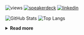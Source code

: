 ![views](https://komarev.com/ghpvc/?username=chck&color=blueviolet)
[![speakerdeck](https://img.shields.io/badge/Speaker_Deck-chck-8a2be2?style=flat-square&logo=speaker-deck)](https://speakerdeck.com/chck)
[![linkedin](https://img.shields.io/badge/LinkedIn-chck-8a2be2?style=flat-square&logo=linkedin)](https://www.linkedin.com/in/chck/)

<p align="left"> 
  <img alt="GitHub Stats" align="center" height="150" src="https://github-readme-stats-nine-umber-51.vercel.app/api?username=chck&count_private=true&show_icons=true&hide_title=true&theme=buefy" />
  <img alt="Top Langs" align="center" height="150" src="https://github-readme-stats-nine-umber-51.vercel.app/api/top-langs/?username=chck&layout=compact&count_private=true&show_icons=true&hide_title=true&theme=buefy" />
</p>

<details>
  <summary><b>Read more</b></summary>
  <br>

  <!--START_SECTION:waka-->
**🐱 My GitHub Data** 

> 📦 76.8 kB Used in GitHub's Storage 
 > 
> 🏆 11 Contributions in the Year 2024
 > 
> 💼 Opted to Hire
 > 
> 📜 134 Public Repositories 
 > 
> 🔑 19 Private Repositories 
 > 
**I'm a Night 🦉** 

```text
🌞 Morning                1323 commits        ████░░░░░░░░░░░░░░░░░░░░░   15.95 % 
🌆 Daytime                2153 commits        ██████░░░░░░░░░░░░░░░░░░░   25.96 % 
🌃 Evening                2279 commits        ███████░░░░░░░░░░░░░░░░░░   27.47 % 
🌙 Night                  2540 commits        ████████░░░░░░░░░░░░░░░░░   30.62 % 
```
📅 **I'm Most Productive on Monday** 

```text
Monday                   1803 commits        █████░░░░░░░░░░░░░░░░░░░░   21.74 % 
Tuesday                  1696 commits        █████░░░░░░░░░░░░░░░░░░░░   20.45 % 
Wednesday                1167 commits        ████░░░░░░░░░░░░░░░░░░░░░   14.07 % 
Thursday                 1565 commits        █████░░░░░░░░░░░░░░░░░░░░   18.87 % 
Friday                   861 commits         ███░░░░░░░░░░░░░░░░░░░░░░   10.38 % 
Saturday                 404 commits         █░░░░░░░░░░░░░░░░░░░░░░░░   04.87 % 
Sunday                   799 commits         ██░░░░░░░░░░░░░░░░░░░░░░░   09.63 % 
```


📊 **This Week I Spent My Time On** 

```text
💬 Programming Languages: 
Other                    15 hrs 18 mins      █████████████████████░░░░   83.04 % 
Python                   49 mins             █░░░░░░░░░░░░░░░░░░░░░░░░   04.52 % 
TOML                     35 mins             █░░░░░░░░░░░░░░░░░░░░░░░░   03.19 % 
Terraform                34 mins             █░░░░░░░░░░░░░░░░░░░░░░░░   03.08 % 
Markdown                 18 mins             ░░░░░░░░░░░░░░░░░░░░░░░░░   01.66 % 

🔥 Editors: 
Chrome                   15 hrs 18 mins      █████████████████████░░░░   83.03 % 
PyCharm                  2 hrs 5 mins        ███░░░░░░░░░░░░░░░░░░░░░░   11.32 % 
Neovim                   31 mins             █░░░░░░░░░░░░░░░░░░░░░░░░   02.89 % 
VS Code                  22 mins             ░░░░░░░░░░░░░░░░░░░░░░░░░   02.00 % 
Obsidian                 8 mins              ░░░░░░░░░░░░░░░░░░░░░░░░░   00.76 % 
```

**I Mostly Code in Python** 

```text
Python                   41 repos            ████████░░░░░░░░░░░░░░░░░   32.28 % 
Jupyter Notebook         21 repos            ████░░░░░░░░░░░░░░░░░░░░░   16.54 % 
Rust                     7 repos             █░░░░░░░░░░░░░░░░░░░░░░░░   05.51 % 
Shell                    3 repos             █░░░░░░░░░░░░░░░░░░░░░░░░   02.36 % 
Astro                    1 repo              ░░░░░░░░░░░░░░░░░░░░░░░░░   00.79 % 
```



**Timeline**

![Lines of Code chart](https://raw.githubusercontent.com/chck/chck/main/assets/bar_graph.png)


 Last Updated on 2024-01-12 01:27 UTC
<!--END_SECTION:waka-->
</details>

